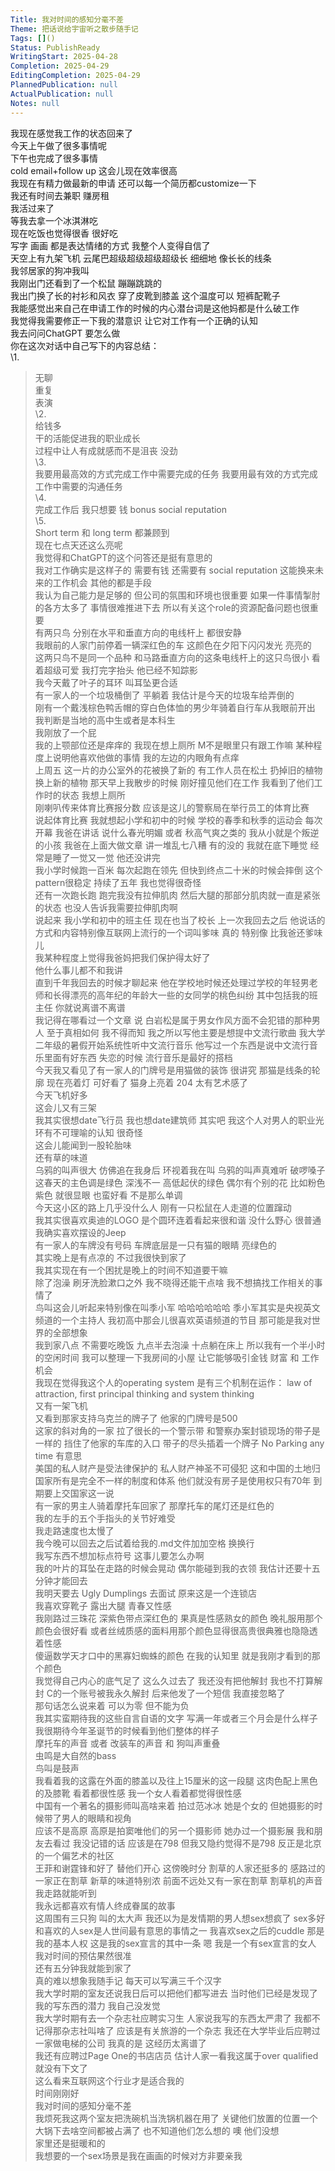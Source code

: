 ```yaml
---    
Title: 我对时间的感知分毫不差    
Theme: 把话说给宇宙听之散步随手记    
Tags: []()    
Status: PublishReady    
WritingStart: 2025-04-28    
Completion: 2025-04-29    
EditingCompletion: 2025-04-29    
PlannedPublication: null    
ActualPublication: null    
Notes: null    
---      
```

我现在感觉我工作的状态回来了        
今天上午做了很多事情呢      
下午也完成了很多事情        
cold email+follow up 这会儿现在效率很高      
我现在有精力做最新的申请 还可以每一个简历都customize一下         
我还有时间去兼职 赚房租         
我活过来了        
等我去拿一个冰淇淋吃        
现在吃饭也觉得很香 很好吃         
写字 画画 都是表达情绪的方式 我整个人变得自信了        
天空上有九架飞机 云尾巴超级超级超级超级长 细细地 像长长的线条        
我邻居家的狗冲我叫      
我刚出门还看到了一个松鼠 蹦蹦跳跳的        
我出门换了长的衬衫和风衣 穿了皮靴到膝盖 这个温度可以 短裤配靴子         
我能感觉出来自己在申请工作的时候的内心潜台词是这他妈都是什么破工作      
我觉得我需要修正一下我的潜意识 让它对工作有一个正确的认知        
我去问问ChatGPT 要怎么做      
你在这次对话中自己写下的内容总结：        
\1.         
> 无聊        
重复        
表演        
\2.         
> 给钱多        
干的活能促进我的职业成长        
过程中让人有成就感而不是沮丧 没劲        
\3.         
> 我要用最高效的方式完成工作中需要完成的任务 我要用最有效的方式完成工作中需要的沟通任务        
\4.         
> 完成工作后 我只想要 钱 bonus social reputation        
\5.         
> Short term 和 long term 都兼顾到        
现在七点天还这么亮呢      
我觉得和ChatGPT的这个问答还是挺有意思的        
我对工作确实是这样子的 需要有钱 还需要有 social reputation 这能换来未来的工作机会 其他的都是手段        
我认为自己能力是足够的 但公司的氛围和环境也很重要 如果一件事情掣肘的各方太多了 事情很难推进下去 所以有关这个role的资源配备问题也很重要        
有两只鸟 分别在水平和垂直方向的电线杆上 都很安静      
我眼前的人家门前停着一辆深红色的车 这颜色在夕阳下闪闪发光 亮亮的        
这两只鸟不是同一个品种 和马路垂直方向的这条电线杆上的这只鸟很小 看着超级可爱 我打完字抬头 他已经不知踪影        
我今天戴了叶子的耳环 叫耳坠更合适        
有一家人的一个垃圾桶倒了 平躺着 我估计是今天的垃圾车给弄倒的      
刚有一个戴浅棕色鸭舌帽的穿白色体恤的男少年骑着自行车从我眼前开出 我判断是当地的高中生或者是本科生        
我刚放了一个屁        
我的上颚部位还是痒痒的 我现在想上厕所 M不是眼里只有跟工作嘛 某种程度上说明他喜欢他做的事情 我的左边的内眼角有点痒        
上周五 这一片的办公室外的花被换了新的 有工作人员在松土 扔掉旧的植物 换上新的植物 那天早上我散步的时候 刚好撞见他们在工作 我看到了他们工作时的状态 我想上厕所         
刚喇叭传来体育比赛报分数 应该是这儿的警察局在举行员工的体育比赛        
说起体育比赛 我就想起小学和初中的时候 学校的春季和秋季的运动会 每次开幕 我爸在讲话 说什么春光明媚 或者 秋高气爽之类的 我从小就是个叛逆的小孩 我爸在上面大做文章 讲一堆乱七八糟 有的没的 我就在底下睡觉 经常是睡了一觉又一觉 他还没讲完        
我小学时候跑一百米 每次起跑在领先 但快到终点二十米的时候会摔倒 这个pattern很稳定 持续了五年 我也觉得很奇怪         
还有一次跑长跑 跑完我没有拉伸肌肉 然后大腿的那部分肌肉就一直是紧张的状态 也没人告诉我需要拉伸肌肉啊         
说起来 我小学和初中的班主任 现在也当了校长 上一次我回去之后 他说话的方式和内容特别像互联网上流行的一个词叫爹味 真的 特别像 比我爸还爹味儿         
我某种程度上觉得我爸妈把我们保护得太好了      
他什么事儿都不和我讲      
直到千年我回去的时候才聊起来 他在学校地时候还处理过学校的年轻男老师和长得漂亮的高年纪的年龄大一些的女同学的桃色纠纷 其中包括我的班主任 你就说离谱不离谱        
我记得在哪看过一个文章 说 白岩松是属于男女作风方面不会犯错的那种男人 至于真相如何 我不得而知 我之所以写他主要是想提中文流行歌曲 我大学二年级的暑假开始系统性听中文流行音乐 他写过一个东西是说中文流行音乐里面有好东西 失恋的时候 流行音乐是最好的搭档        
今天我又看见了有一家人的门牌号是用猫做的装饰 很讲究 那猫是线条的轮廓 现在亮着灯 可好看了 猫身上亮着 204 太有艺术感了        
今天飞机好多      
这会儿又有三架        
我其实很想date飞行员 我也想date建筑师 其实吧 我这个人对男人的职业光环有不可理喻的认知 很奇怪        
这会儿能闻到一股轮胎味      
还有草的味道        
乌鸦的叫声很大 仿佛追在我身后 环视着我在叫 乌鸦的叫声真难听 破啰嗓子         
这春天的主色调是绿色 深浅不一 高低起伏的绿色 偶尔有个别的花 比如粉色 紫色 就很显眼 也蛮好看 不是那么单调        
今天这小区的路上几乎没什么人 刚有一只松鼠在人走道的位置蹿动        
我其实很喜欢奥迪的LOGO 是个圆环连着看起来很和谐 没什么野心 很普通        
我确实喜欢摆设的Jeep        
有一家人的车牌没有号码 车牌底层是一只有猫的眼睛 亮绿色的        
其实晚上是有点凉的 不过我很快到家了         
我其实现在有一个困扰是晚上的时间不知道要干嘛      
除了泡澡 刷牙洗脸漱口之外 我不晓得还能干点啥 我不想搞找工作相关的事情了        
鸟叫这会儿听起来特别像在叫季小军 哈哈哈哈哈哈 季小军其实是央视英文频道的一个主持人 我初高中那会儿很喜欢英语频道的节目 那可能是我对世界的全部想象        
我到家八点 不需要吃晚饭 九点半去泡澡 十点躺在床上 所以我有一个半小时的空闲时间 我可以整理一下我房间的小屋 让它能够吸引金钱 财富 和 工作机会        
我现在觉得我这个人的operating system 是有三个机制在运作： law of attraction, first principal thinking and system thinking         
又有一架飞机      
又看到那家支持乌克兰的牌子了 他家的门牌号是500        
这家的斜对角的一家 拉了很长的一个警示带 和警察办案封锁现场的带子是一样的 挡住了他家的车库的入口 带子的尽头插着一个牌子  No Parking any time 有意思      
美国的私人财产是受法律保护的 私人财产神圣不可侵犯 这和中国的土地归国家所有是完全不一样的制度和体系 他们就没有房子是使用权只有70年 到期要上交国家这一说        
有一家的男主人骑着摩托车回家了 那摩托车的尾灯还是红色的        
我的左手的五个手指头的关节好难受        
我走路速度也太慢了        
我今晚可以回去之后试着给我的.md文件加加空格 换换行        
我写东西不想加标点符号 这事儿要怎么办啊        
我的叶片的耳坠在走路的时候会晃动 偶尔能碰到我的衣领 我估计还要十五分钟才能回去        
我明天要去 Ugly Dumplings 去面试 原来这是一个连锁店         
我喜欢穿靴子 露出大腿 青春又性感        
我刚路过三珠花 深紫色带点深红色的 果真是性感熟女的颜色 晚礼服用那个颜色会很好看 或者丝绒质感的面料用那个颜色显得很高贵很典雅也隐隐透着性感        
傻逼数学天才口中的黑寡妇蜘蛛的颜色 在我的认知里 就是我刚才看到的那个颜色        
我觉得自己内心的底气足了 这么久过去了 我还没有把他解封 我也不打算解封 C的一个账号被我永久解封 后来他发了一个短信 我直接忽略了        
那句话怎么说来着 可以为零 但不能为负      
我其实蛮期待我的这些自言自语的文字 写满一年或者三个月会是什么样子      
我很期待今年圣诞节的时候看到他们整体的样子        
摩托车的声音 或者 改装车的声音 和 狗叫声重叠      
虫鸣是大自然的bass      
鸟叫是鼓声        
我看着我的这露在外面的膝盖以及往上15厘米的这一段腿 这肉色配上黑色的及膝靴 看着都很性感 我一个女人看着都觉得很性感        
中国有一个著名的摄影师叫高啥来着 拍过范冰冰 她是个女的 但她摄影的时候带了男人的眼睛和视角         
应该不是高原 高原是拍窦唯他们的另一个摄影师 她办过一个摄影展 我和朋友去看过 我没记错的话 应该是在798 但我又隐约觉得不是798 反正是北京的一个偏艺术的社区         
王菲和谢霆锋和好了 替他们开心 这傍晚时分 割草的人家还挺多的 感路过的一家正在割草 新草的味道特别浓 前面不远处又有一家在割草 割草机的声音我走路就能听到        
我永远都喜欢有情人终成眷属的故事        
这周围有三只狗 叫的太大声 我还以为是发情期的男人想sex想疯了 sex多好 和喜欢的人sex是人世间最有意思的事情之一 我喜欢sex之后的cuddle 那是我的基本人权 这是我的sex宣言的其中一条 嗯 我是一个有sex宣言的女人        
我对时间的预估果然很准      
还有五分钟我就能到家了        
真的难以想象我随手记 每天可以写满三千个汉字        
我大学时期的室友还说我日后可以把他们都写进去 当时他们已经是发现了我的写东西的潜力 我自己没发觉        
我大学时期有去一个杂志社应聘实习生 人家说我写的东西太严肃了 我都不记得那杂志社叫啥了 应该是有关旅游的一个杂志 我还在大学毕业后应聘过一家做电梯的公司 我真的是 这经历太离谱了      
我还有应聘过Page One的书店店员 估计人家一看我这属于over qualified 就没有下文了      
这么看来互联网这个行业才是适合我的      
时间刚刚好      
我对时间的感知分毫不差        
我烦死我这两个室友把洗碗机当洗锅机器在用了 关键他们放置的位置一个大锅下去啥空间都被占满了 也不知道他们怎么想的 噢 他们没想         
家里还是挺暖和的        
我想要的一个sex场景是我在画画的时候对方非要亲我         
    